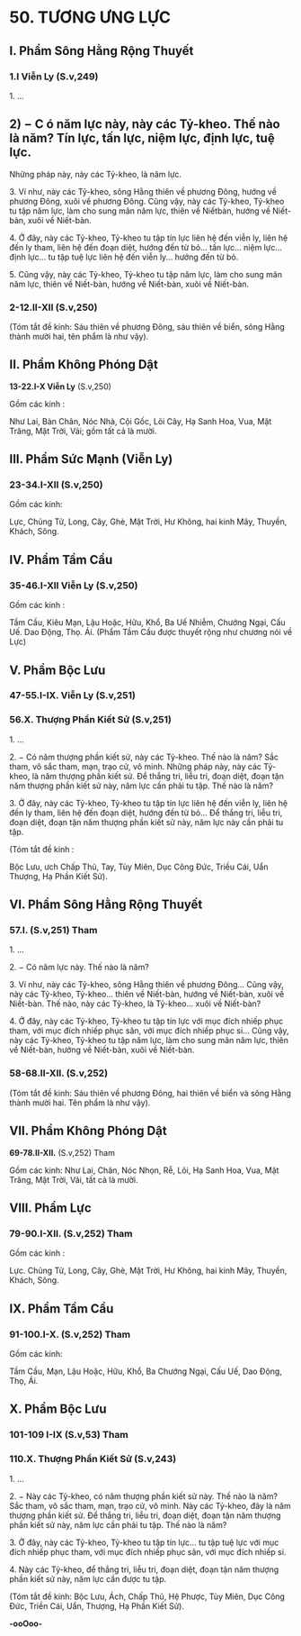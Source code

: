 # 50. TƯƠNG ƯNG LỰC

<!--pg-->
## I. Phẩm Sông Hằng Rộng Thuyết

### 1.I Viễn Ly (S.v,249)

1\. ...
## 2) − C ó năm lực này, này các Tỷ-kheo. Thế nào là năm? Tín lực, tấn lực, niệm lực, định lực, tuệ lực.

Những pháp này, này các Tỷ-kheo, là năm lực.

3\. Ví như, này các Tỷ-kheo, sông Hằng thiên về phương Ðông, hướng về phương Ðông, xuôi về phương
Ðông. Cũng vậy, này các Tỷ-kheo, Tỷ-kheo tu tập năm lực, làm cho sung mãn năm lực, thiên về Niếtbàn, hướng về Niết-bàn, xuôi về Niết-bàn.

4\. Ở đây, này các Tỷ-kheo, Tỷ-kheo tu tập tín lực liên hệ đến viễn ly, liên hệ đến ly tham, liên hệ đến
đoạn diệt, hướng đến từ bỏ... tấn lực... niệm lực... định lực... tu tập tuệ lực liên hệ đến viễn ly... hướng
đến từ bỏ.

5\. Cũng vậy, này các Tỷ-kheo, Tỷ-kheo tu tập năm lực, làm cho sung mãn năm lực, thiên về Niết-bàn,
hướng về Niết-bàn, xuôi về Niết-bàn.

<!--pg-->
### 2-12.II-XII (S.v,250)

(Tóm tắt đề kinh: Sáu thiên về phương Ðông, sáu thiên về biển, sông Hằng thành mười hai, tên phẩm là
như vậy).

## II. Phẩm Không Phóng Dật

**13-22.I-X Viễn Ly** (S.v,250)

Gồm các kinh :

Như Lai, Bàn Chân, Nóc Nhà, Cội Gốc, Lõi Cây, Hạ Sanh Hoa, Vua, Mặt Trăng, Mặt Trời, Vải; gồm tất
cả là mười.

<!--pg-->
## III. Phẩm Sức Mạnh (Viễn Ly)

### 23-34.I-XII (S.v,250)

Gồm các kinh:

Lực, Chủng Tử, Long, Cây, Ghè, Mặt Trời, Hư Không, hai kinh Mây, Thuyền, Khách, Sông.

<!--pg-->
## IV. Phẩm Tầm Cầu

### 35-46.I-XII Viễn Ly (S.v,250)

Gồm các kinh :

Tầm Cầu, Kiêu Mạn, Lậu Hoặc, Hữu, Khổ, Ba Uế Nhiễm, Chướng Ngại, Cấu Uế. Dao Ðộng, Thọ. Ái.
(Phẩm Tầm Cầu được thuyết rộng như chương nói về Lực)

<!--pg-->
## V. Phẩm Bộc Lưu

### 47-55.I-IX. Viễn Ly (S.v,251)

### 56.X. Thượng Phần Kiết Sử (S.v,251)

1\. ...

2\. − Có năm thượng phần kiết sử, này các Tỷ-kheo. Thế nào là năm? Sắc tham, vô sắc tham, mạn, trạo
cử, vô minh. Những pháp này, này các Tỷ-kheo, là năm thượng phần kiết sử. Ðể thắng tri, liễu tri, đoạn
diệt, đoạn tận năm thượng phần kiết sử này, năm lực cần phải tu tập. Thế nào là năm?

3\. Ở đây, này các Tỷ-kheo, Tỷ-kheo tu tập tín lực liên hệ đến viễn ly, liên hệ đến ly tham, liên hệ đến
đoạn diệt, hướng đến từ bỏ... Ðể thắng tri, liễu tri, đoạn diệt, đoạn tận năm thượng phần kiết sử này, năm
lực này cần phải tu tập.

(Tóm tắt đề kinh :

Bộc Lưu, ưch Chấp Thủ, Tay, Tùy Miên, Dục Công Ðức, Triều Cái, Uẩn Thượng, Hạ Phần Kiết Sử).

<!--pg-->
## VI. Phẩm Sông Hằng Rộng Thuyết

### 57.I. (S.v,251) Tham

1\. ...

2\. − Có năm lực này. Thế nào là năm?

3\. Ví như, này các Tỷ-kheo, sông Hằng thiên về phương Ðông... Cũng vậy, này các Tỷ-kheo, Tỷ-kheo...
thiên về Niết-bàn, hướng về Niết-bàn, xuôi về Niết-bàn. Thế nào, này các Tỷ-kheo, là Tỷ-kheo... xuôi về
Niết-bàn?

4\. Ở đây, này các Tỷ-kheo, Tỷ-kheo tu tập tín lực với mục đích nhiếp phục tham, với mục đích nhiếp
phục sân, với mục đích nhiếp phục si... Cũng vậy, này các Tỷ-kheo, Tỷ-kheo tu tập năm lực, làm cho
sung mãn năm lực, thiên về Niết-bàn, hướng về Niết-bàn, xuôi về Niết-bàn.

### 58-68.II-XII. (S.v,252)

(Tóm tắt đề kinh: Sáu thiên về phương Ðông, hai thiên về biển và sông Hằng thành mười hai. Tên phẩm
là như vậy).

<!--pg-->
## VII. Phẩm Không Phóng Dật

**69-78.II-XII.** (S.v,252) Tham

Gồm các kinh: Như Lai, Chân, Nóc Nhọn, Rễ, Lõi, Hạ Sanh Hoa, Vua, Mặt Trăng, Mặt Trời, Vải, tất cả
là mười.

<!--pg-->
## VIII. Phẩm Lực

### 79-90.I-XII. (S.v,252) Tham

Gồm các kinh :

Lực. Chủng Tử, Long, Cây, Ghè, Mặt Trời, Hư Không, hai kinh Mây, Thuyền, Khách, Sông.

<!--pg-->
## IX. Phẩm Tầm Cầu

### 91-100.I-X. (S.v,252) Tham

Gồm các kinh:

Tầm Cầu, Mạn, Lậu Hoặc, Hữu, Khổ, Ba Chướng Ngại, Cấu Uế, Dao Ðộng, Thọ, Ái.

<!--pg-->
## X. Phẩm Bộc Lưu

### 101-109 I-IX (S.v,53) Tham

### 110.X. Thượng Phần Kiết Sử (S.v,243)

1\. ...

2\. − Này các Tỷ-kheo, có năm thượng phần kiết sử này. Thế nào là năm? Sắc tham, vô sắc tham, mạn,
trạo cử, vô minh. Này các Tỷ-kheo, đây là năm thượng phần kiết sử. Ðể thắng tri, liễu tri, đoạn diệt,
đoạn tận năm thượng phần kiết sử này, năm lực cần phải tu tập. Thế nào là năm?

3\. Ở đây, này các Tỷ-kheo, Tỷ-kheo tu tập tín lực... tu tập tuệ lực với mục đích nhiếp phục tham, với
mục đích nhiếp phục sân, với mục đích nhiếp si.

4\. Này các Tỷ-kheo, để thắng tri, liễu tri, đoạn diệt, đoạn tận năm thượng phần kiết sử này, năm lực cần
được tu tập.

(Tóm tắt đề kinh: Bộc Lưu, Ách, Chấp Thủ, Hệ Phược, Tùy Miên, Dục Công Ðức, Triền Cái, Uẩn,
Thượng, Hạ Phần Kiết Sử).

**-ooOoo-**


